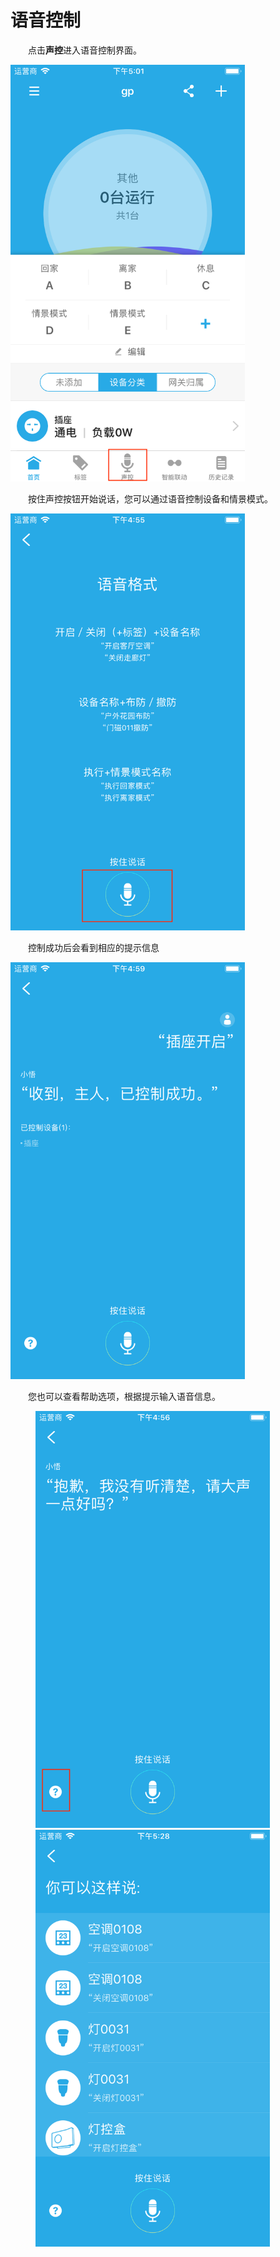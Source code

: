 # 语音控制

&emsp;&emsp;点击**声控**进入语音控制界面。

<img src="./images/voice/进入语音.png" width = "375" height = "667">

&emsp;&emsp;按住声控按钮开始说话，您可以通过语音控制设备和情景模式。

<img src="./images/voice/按住说话.png" width = "375" height = "667">

&emsp;&emsp;控制成功后会看到相应的提示信息

<img src="./images/voice/控制成功.png" width = "375" height = "667">

&emsp;&emsp;您也可以查看帮助选项，根据提示输入语音信息。
<figure class="half">
    <img src="./images/voice/语音帮助.png" width = "375" height = "667">
    <img src="./images/voice/帮助界面.png" width = "375" height = "667">
</figure>
